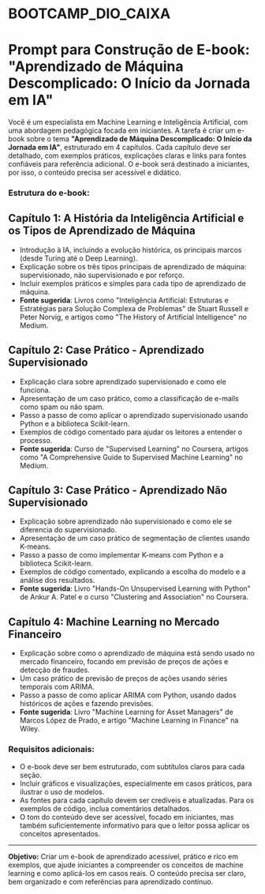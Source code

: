# BOOTCAMP_DIO_CAIXA
# Prompt para Construção de E-book: "Aprendizado de Máquina Descomplicado: O Início da Jornada em IA"

Você é um especialista em Machine Learning e Inteligência Artificial, com uma abordagem pedagógica focada em iniciantes. A tarefa é criar um e-book sobre o tema **"Aprendizado de Máquina Descomplicado: O Início da Jornada em IA"**, estruturado em 4 capítulos. Cada capítulo deve ser detalhado, com exemplos práticos, explicações claras e links para fontes confiáveis para referência adicional. O e-book será destinado a iniciantes, por isso, o conteúdo precisa ser acessível e didático.

### Estrutura do e-book:

## Capítulo 1: A História da Inteligência Artificial e os Tipos de Aprendizado de Máquina

- Introdução à IA, incluindo a evolução histórica, os principais marcos (desde Turing até o Deep Learning).
- Explicação sobre os três tipos principais de aprendizado de máquina: supervisionado, não supervisionado e por reforço.
- Incluir exemplos práticos e simples para cada tipo de aprendizado de máquina.
- **Fonte sugerida**: Livros como "Inteligência Artificial: Estruturas e Estratégias para Solução Complexa de Problemas" de Stuart Russell e Peter Norvig, e artigos como "The History of Artificial Intelligence" no Medium.

## Capítulo 2: Case Prático - Aprendizado Supervisionado

- Explicação clara sobre aprendizado supervisionado e como ele funciona.
- Apresentação de um caso prático, como a classificação de e-mails como spam ou não spam.
- Passo a passo de como aplicar o aprendizado supervisionado usando Python e a biblioteca Scikit-learn.
- Exemplos de código comentado para ajudar os leitores a entender o processo.
- **Fonte sugerida**: Curso de "Supervised Learning" no Coursera, artigos como "A Comprehensive Guide to Supervised Machine Learning" no Medium.

## Capítulo 3: Case Prático - Aprendizado Não Supervisionado

- Explicação sobre aprendizado não supervisionado e como ele se diferencia do supervisionado.
- Apresentação de um caso prático de segmentação de clientes usando K-means.
- Passo a passo de como implementar K-means com Python e a biblioteca Scikit-learn.
- Exemplos de código comentado, explicando a escolha do modelo e a análise dos resultados.
- **Fonte sugerida**: Livro "Hands-On Unsupervised Learning with Python" de Ankur A. Patel e o curso "Clustering and Association" no Coursera.

## Capítulo 4: Machine Learning no Mercado Financeiro

- Explicação sobre como o aprendizado de máquina está sendo usado no mercado financeiro, focando em previsão de preços de ações e detecção de fraudes.
- Um caso prático de previsão de preços de ações usando séries temporais com ARIMA.
- Passo a passo de como aplicar ARIMA com Python, usando dados históricos de ações e fazendo previsões.
- **Fonte sugerida**: Livro "Machine Learning for Asset Managers" de Marcos López de Prado, e artigo "Machine Learning in Finance" na Wiley.

### Requisitos adicionais:

- O e-book deve ser bem estruturado, com subtítulos claros para cada seção.
- Incluir gráficos e visualizações, especialmente em casos práticos, para ilustrar o uso de modelos.
- As fontes para cada capítulo devem ser credíveis e atualizadas. Para os exemplos de código, inclua comentários detalhados.
- O tom do conteúdo deve ser acessível, focado em iniciantes, mas também suficientemente informativo para que o leitor possa aplicar os conceitos apresentados.

---

**Objetivo:** Criar um e-book de aprendizado acessível, prático e rico em exemplos, que ajude iniciantes a compreender os conceitos de machine learning e como aplicá-los em casos reais. O conteúdo precisa ser claro, bem organizado e com referências para aprendizado contínuo.

